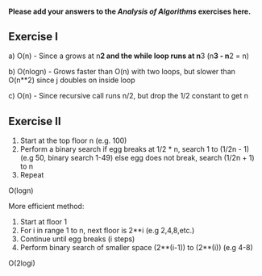 #### Please add your answers to the ***Analysis of  Algorithms*** exercises here.

## Exercise I

a)  O(n) - Since a grows at n**2 and the while loop runs at n**3 (n**3 - n**2 = n)

b)  O(nlogn) - Grows faster than O(n) with two loops, but slower than O(n**2) since j doubles on inside loop

c)  O(n) - Since recursive call runs n/2, but drop the 1/2 constant to get n

## Exercise II

1)  Start at the top floor n (e.g. 100)
2)  Perform a binary search
    if egg breaks at 1/2 * n, search 1 to (1/2n - 1) (e.g 50, binary search 1-49)
    else egg does not break, search (1/2n + 1) to n
3)  Repeat

O(logn)

More efficient method:

1) Start at floor 1
2) For i in range 1 to n, next floor is 2**i (e.g 2,4,8,etc.)
3) Continue until egg breaks (i steps)
4) Perform binary search of smaller space (2**(i-1)) to (2**(i)) (e.g 4-8)

O(2logi)
